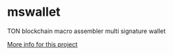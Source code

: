 # mswallet
TON blockchain macro assembler multi signature wallet

[More info for this project](HOWTO.pdf)
